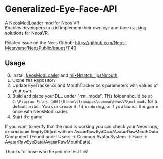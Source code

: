 # Generalized-Eye-Face-API

A [NeosModLoader](https://github.com/zkxs/NeosModLoader) mod for [Neos VR](https://neos.com/)  
Enables developers to add implement their own eye and face tracking solutions for NeosVR.

Related issue on the Neos Github:
https://github.com/Neos-Metaverse/NeosPublic/issues/1140

## Usage
0. Install [NeosModLoader](https://github.com/zkxs/NeosModLoader) and [mixNmatch_lipsNmouth](https://github.com/dfgHiatus/mixNmatch_lipsNmouth/releases/tag/v1.0.0).
1. Clone this Repository
2. Update EyeTracker.cs and MouthTracker.cs's parameters with values of your own.
3. Build and place your DLL under "nml_mods". This folder should be at `C:\Program Files (x86)\Steam\steamapps\common\NeosVR\nml_mods` for a default install. You can create it if it's missing, or if you launch the game once with NeosModLoader.
5. Start the game!

If you want to verify that the mod is working you can check your Neos logs, or create an EmptyObject with an AvatarRawEyeData/AvatarRawMouthData Component (Found under Users -> Common Avatar System -> Face -> AvatarRawEyeData/AvatarRawMouthData).

Thanks to those who helped me test this!
